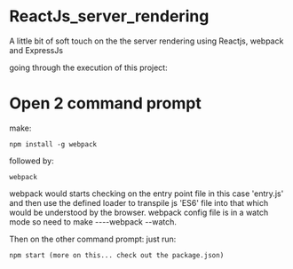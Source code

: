 # ReactJs_server_rendering
A little bit of soft touch on the the server rendering using Reactjs, webpack and ExpressJs 

going through the execution of this project:

# Open 2 command prompt
make:
```
npm install -g webpack 
```
followed by:
```
webpack
```
webpack would starts checking on the entry point file in this case 'entry.js' 
and then use the defined loader to transpile js 'ES6' file 
into that which would be understood by the browser.
webpack config file is in a watch mode so need to make
----webpack --watch.

Then on the other command prompt:
just run:
```
npm start (more on this... check out the package.json)
```



